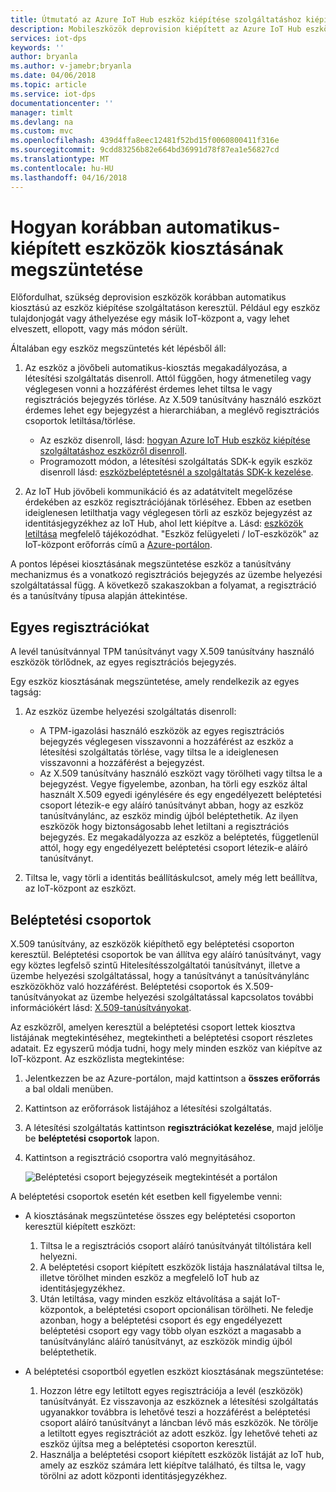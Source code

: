```yaml
---
title: Útmutató az Azure IoT Hub eszköz kiépítése szolgáltatáshoz kiépített eszközök kiosztásának megszüntetése |} Microsoft Docs
description: Mobileszközök deprovision kiépített az Azure IoT Hub eszköz kiépítése szolgáltatáshoz
services: iot-dps
keywords: ''
author: bryanla
ms.author: v-jamebr;bryanla
ms.date: 04/06/2018
ms.topic: article
ms.service: iot-dps
documentationcenter: ''
manager: timlt
ms.devlang: na
ms.custom: mvc
ms.openlocfilehash: 439d4ffa8eec12481f52bd15f0060800411f316e
ms.sourcegitcommit: 9cdd83256b82e664bd36991d78f87ea1e56827cd
ms.translationtype: MT
ms.contentlocale: hu-HU
ms.lasthandoff: 04/16/2018
---
```

# <a name="how-to-deprovision-devices-that-were-previously-auto-provisioned"></a>Hogyan korábban automatikus-kiépített eszközök kiosztásának megszüntetése 

Előfordulhat, szükség deprovision eszközök korábban automatikus kiosztású az eszköz kiépítése szolgáltatáson keresztül. Például egy eszköz tulajdonjogát vagy áthelyezése egy másik IoT-központ a, vagy lehet elveszett, ellopott, vagy más módon sérült. 

Általában egy eszköz megszüntetés két lépésből áll:

1. Az eszköz a jövőbeli automatikus-kiosztás megakadályozása, a létesítési szolgáltatás disenroll. Attól függően, hogy átmenetileg vagy véglegesen vonni a hozzáférést érdemes lehet tiltsa le vagy regisztrációs bejegyzés törlése. Az X.509 tanúsítvány használó eszközt érdemes lehet egy bejegyzést a hierarchiában, a meglévő regisztrációs csoportok letiltása/törlése.  
 
   - Az eszköz disenroll, lásd: [hogyan Azure IoT Hub eszköz kiépítése szolgáltatáshoz eszközről disenroll](how-to-revoke-device-access-portal.md).
   - Programozott módon, a létesítési szolgáltatás SDK-k egyik eszköz disenroll lásd: [eszközbeléptetésnél a szolgáltatás SDK-k kezelése](how-to-manage-enrollments-sdks.md).

2. Az IoT Hub jövőbeli kommunikáció és az adatátvitelt megelőzése érdekében az eszköz regisztrációjának törléséhez. Ebben az esetben ideiglenesen letilthatja vagy véglegesen törli az eszköz bejegyzést az identitásjegyzékhez az IoT Hub, ahol lett kiépítve a. Lásd: [eszközök letiltása](/azure/iot-hub/iot-hub-devguide-identity-registry.md#disable-devices) megfelelő tájékozódhat. "Eszköz felügyeleti / IoT-eszközök" az IoT-központ erőforrás című a [Azure-portálon](https://portal.azure.com).

A pontos lépései kiosztásának megszüntetése eszköz a tanúsítvány mechanizmus és a vonatkozó regisztrációs bejegyzés az üzembe helyezési szolgáltatással függ. A következő szakaszokban a folyamat, a regisztráció és a tanúsítvány típusa alapján áttekintése.

## <a name="individual-enrollments"></a>Egyes regisztrációkat
A levél tanúsítvánnyal TPM tanúsítványt vagy X.509 tanúsítvány használó eszközök törlődnek, az egyes regisztrációs bejegyzés. 

Egy eszköz kiosztásának megszüntetése, amely rendelkezik az egyes tagság: 

1. Az eszköz üzembe helyezési szolgáltatás disenroll:

   - A TPM-igazolási használó eszközök az egyes regisztrációs bejegyzés véglegesen visszavonni a hozzáférést az eszköz a létesítési szolgáltatás törlése, vagy tiltsa le a ideiglenesen visszavonni a hozzáférést a bejegyzést. 
   - Az X.509 tanúsítvány használó eszközt vagy törölheti vagy tiltsa le a bejegyzést. Vegye figyelembe, azonban, ha törli egy eszköz által használt X.509 egyedi igénylésére és egy engedélyezett beléptetési csoport létezik-e egy aláíró tanúsítványt abban, hogy az eszköz tanúsítványlánc, az eszköz mindig újból beléptethetik. Az ilyen eszközök hogy biztonságosabb lehet letiltani a regisztrációs bejegyzés. Ez megakadályozza az eszköz a beléptetés, függetlenül attól, hogy egy engedélyezett beléptetési csoport létezik-e aláíró tanúsítványt.

2. Tiltsa le, vagy törli a identitás beállításkulcsot, amely még lett beállítva, az IoT-központ az eszközt. 


## <a name="enrollment-groups"></a>Beléptetési csoportok
X.509 tanúsítvány, az eszközök kiépíthető egy beléptetési csoporton keresztül. Beléptetési csoportok be van állítva egy aláíró tanúsítványt, vagy egy köztes legfelső szintű Hitelesítésszolgáltatói tanúsítványt, illetve a üzembe helyezési szolgáltatással, hogy a tanúsítványt a tanúsítványlánc eszközökhöz való hozzáférést. Beléptetési csoportok és X.509-tanúsítványokat az üzembe helyezési szolgáltatással kapcsolatos további információkért lásd: [X.509-tanúsítványokat](concepts-security.md#x509-certificates). 

Az eszközről, amelyen keresztül a beléptetési csoport lettek kiosztva listájának megtekintéséhez, megtekintheti a beléptetési csoport részletes adatait. Ez egyszerű módja tudni, hogy mely minden eszköz van kiépítve az IoT-központ. Az eszközlista megtekintése: 

1. Jelentkezzen be az Azure-portálon, majd kattintson a **összes erőforrás** a bal oldali menüben.
2. Kattintson az erőforrások listájához a létesítési szolgáltatás.
3. A létesítési szolgáltatás kattintson **regisztrációkat kezelése**, majd jelölje be **beléptetési csoportok** lapon.
4. Kattintson a regisztráció csoportra való megnyitásához.

   ![Beléptetési csoport bejegyzéseik megtekintését a portálon](./media/how-to-unprovision-devices/view-enrollment-group.png)

A beléptetési csoportok esetén két esetben kell figyelembe venni:

- A kiosztásának megszüntetése összes egy beléptetési csoporton keresztül kiépített eszközt:
  1. Tiltsa le a regisztrációs csoport aláíró tanúsítványát tiltólistára kell helyezni. 
  2. A beléptetési csoport kiépített eszközök listája használatával tiltsa le, illetve törölhet minden eszköz a megfelelő IoT hub az identitásjegyzékhez. 
  3. Után letiltása, vagy minden eszköz eltávolítása a saját IoT-központok, a beléptetési csoport opcionálisan törölheti. Ne feledje azonban, hogy a beléptetési csoport és egy engedélyezett beléptetési csoport egy vagy több olyan eszközt a magasabb a tanúsítványlánc aláíró tanúsítványt, az eszközök mindig újból beléptethetik. 

- A beléptetési csoportból egyetlen eszközt kiosztásának megszüntetése:
  1. Hozzon létre egy letiltott egyes regisztrációja a levél (eszközök) tanúsítványát. Ez visszavonja az eszköznek a létesítési szolgáltatás ugyanakkor továbbra is lehetővé teszi a hozzáférést a beléptetési csoport aláíró tanúsítványt a láncban lévő más eszközök. Ne törölje a letiltott egyes regisztrációt az adott eszköz. Így lehetővé teheti az eszköz újítsa meg a beléptetési csoporton keresztül. 
  2. Használja a beléptetési csoport kiépített eszközök listáját az IoT hub, amely az eszköz számára lett kiépítve található, és tiltsa le, vagy törölni az adott központi identitásjegyzékhez. 
  
  










